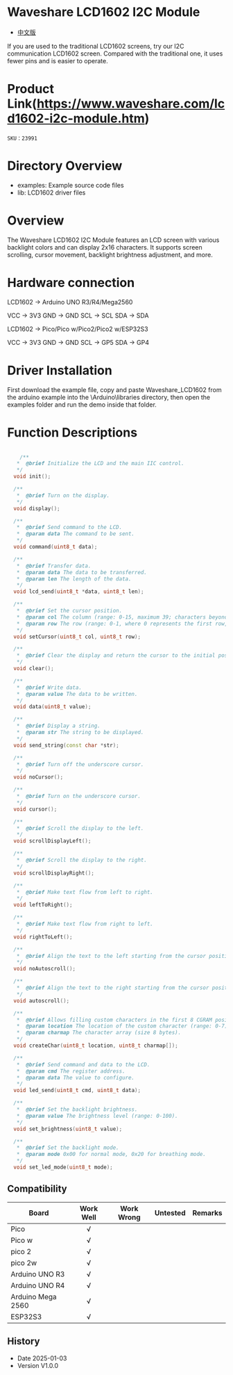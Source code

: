 # Waveshare LCD1602 I2C Module

- [中文版](./README_CN.md)

If you are used to the traditional LCD1602 screens, try our I2C communication LCD1602 screen. Compared with the traditional one, it uses fewer pins and is easier to operate.

# Product Link(https://www.waveshare.com/lcd1602-i2c-module.htm)

    SKU：23991

# Directory Overview
* examples: Example source code files
* lib: LCD1602 driver files

# Overview

The Waveshare LCD1602 I2C Module features an LCD screen with various backlight colors and can display 2x16 characters. It supports screen scrolling, cursor movement, backlight brightness adjustment, and more.

# Hardware connection
LCD1602 	-> Arduino UNO R3/R4/Mega2560

VCC 	-> 3V3
GND  	-> GND
SCL 	-> SCL
SDA 	-> SDA

LCD1602 	-> Pico/Pico w/Pico2/Pico2 w/ESP32S3

VCC 	-> 3V3
GND  	-> GND
SCL 	-> GP5
SDA 	-> GP4

# Driver Installation

First download the example file, copy and paste Waveshare_LCD1602 from the arduino example into the \Arduino\libraries directory, then open the examples folder and run the demo inside that folder.

# Function Descriptions

```C++

    /**
   *  @brief Initialize the LCD and the main IIC control.
   */ 
  void init();

  /**
   *  @brief Turn on the display.
   */
  void display();

  /**
   *  @brief Send command to the LCD.
   *  @param data The command to be sent.
   */
  void command(uint8_t data);

  /**
   *  @brief Transfer data.
   *  @param data The data to be transferred.
   *  @param len The length of the data.
   */
  void lcd_send(uint8_t *data, uint8_t len);

  /**
   *  @brief Set the cursor position.
   *  @param col The column (range: 0-15, maximum 39; characters beyond 15 need to be scrolled to be observed).
   *  @param row The row (range: 0-1, where 0 represents the first row, and 1 represents the second row).
   */
  void setCursor(uint8_t col, uint8_t row);

  /**
   *  @brief Clear the display and return the cursor to the initial position (0, 0).
   */
  void clear();

  /**
   *  @brief Write data.
   *  @param value The data to be written.
   */
  void data(uint8_t value);

  /**
   *  @brief Display a string.
   *  @param str The string to be displayed.
   */
  void send_string(const char *str);

  /**
   *  @brief Turn off the underscore cursor.
   */
  void noCursor();

  /**
   *  @brief Turn on the underscore cursor.
   */
  void cursor();

  /**
   *  @brief Scroll the display to the left.
   */
  void scrollDisplayLeft();

  /**
   *  @brief Scroll the display to the right.
   */
  void scrollDisplayRight();

  /**
   *  @brief Make text flow from left to right.
   */
  void leftToRight();

  /**
   *  @brief Make text flow from right to left.
   */
  void rightToLeft();

  /**
   *  @brief Align the text to the left starting from the cursor position.
   */
  void noAutoscroll();

  /**
   *  @brief Align the text to the right starting from the cursor position.
   */
  void autoscroll();

  /**
   *  @brief Allows filling custom characters in the first 8 CGRAM positions.
   *  @param location The location of the custom character (range: 0-7).
   *  @param charmap The character array (size 8 bytes).
   */
  void createChar(uint8_t location, uint8_t charmap[]);

  /**
   *  @brief Send command and data to the LCD.
   *  @param cmd The register address.
   *  @param data The value to configure.
   */
  void led_send(uint8_t cmd, uint8_t data);

  /**
   *  @brief Set the backlight brightness.
   *  @param value The brightness level (range: 0-100).
   */
  void set_brightness(uint8_t value);

  /**
   *  @brief Set the backlight mode.
   *  @param mode 0x00 for normal mode, 0x20 for breathing mode.
   */
  void set_led_mode(uint8_t mode);

```

## Compatibility

| Board     | Work Well | Work Wrong | Untested | Remarks |
| ---------	|  :-------:  |  :-------: |  :-------:  |  :-------:  |
| Pico 	            |     √     |           |        |         	|
| Pico w	        |     √  	|           |        |         	|
| pico 2	        |     √    	|           |        |         	|
| pico 2w	        |     √    	|           |        |         	|
| Arduino UNO R3 	|     √     |           |        |         	|
| Arduino UNO R4	|     √  	|           |        |         	|
| Arduino Mega 2560	|     √    	|           |        |         	|
| ESP32S3         	|     √    	|           |        |         	|

## History

- Date 2025-01-03
- Version V1.0.0
